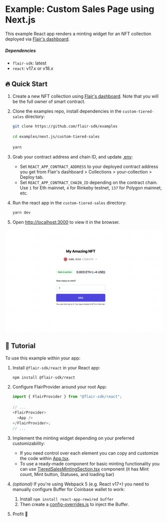 # Example: Custom Sales Page using Next.js

This example React app renders a minting widget for an NFT collection deployed via [Flair's dashboard](https://app.flair.dev).

##### Dependencies

- `flair-sdk`: latest
- `react`: v17.x or v18.x

## :fire: Quick Start

1. Create a new NFT collection using [Flair's dashboard](https://app.flair.dev). Note that you will be the full owner of smart contract.
2. Clone the examples repo, install dependencies in the `custom-tiered-sales` directory:

   ```sh
   git clone https://github.com/flair-sdk/examples

   cd examples/next.js/custom-tiered-sales

   yarn
   ```

3. Grab your contract address and chain ID, and update [.env](./.env):
   - Set `REACT_APP_CONTRACT_ADDRESS` to your deployed contract address you get from Flair's dashboard > Collections > your-collection > Deploy tab.
   - Set `REACT_APP_CONTRACT_CHAIN_ID` depending on the contract chain. Use `1` for Eth mainnet, `4` for Rinkeby testnet, `137` for Polygon mainnet, etc.
4. Run the react app in the `custom-tiered-sales` directory:

   ```sh
   yarn dev
   ```

5. Open [http://localhost:3000](http://localhost:3000) to view it in the browser.

![Screenshot](./custom-minting-website.png)

## 🔮 Tutorial

To use this example within your app:

1. Install `@flair-sdk/react` in your React app:

   ```sh
   npm install @flair-sdk/react
   ```

2. Configure FlairProvider around your root App:

   ```ts
   import { FlairProvider } from "@flair-sdk/react";

   // ...
   <FlairProvider>
     <App />
   </FlairProvider>;
   // ...
   ```

3. Implement the minting widget depending on your preferred customizability:

   - If you need control over each element you can copy and customize the code within [App.tsx](./src/App.tsx).
   - To use a ready-made component for basic minting functionality you can use [TieredSalesMintingSection.tsx](https://github.com/flair-sdk/typescript/blob/main/packages/react/src/modules/finance/tiered-sales/sections/TieredSalesMintingSection.tsx) component (it has Mint count, Mint button, Statuses, and loading bar)

4. _(optional)_ If you're using Webpack 5 (e.g. React v17+) you need to manually configure Buffer for Coinbase wallet to work:

   1. Install `npm install react-app-rewired buffer`
   2. Then create a [config-overrides.js](config-overrides.js) to inject the Buffer.

5. Profit :rocket:
